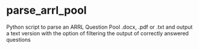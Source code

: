 # parse_arrl_pool
Python script to parse an ARRL Question Pool .docx, .pdf or .txt and output a text version with the option of filtering the output of correctly answered questions
